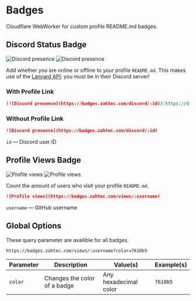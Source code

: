 # Badges

Cloudflare WebWorker for custom profile README.md badges.

## Discord Status Badge

![Discord presence](https://badges.zahtec.com/discord/example)
![Discord presence](https://badges.zahtec.com/discord/example?color=1eb323)

Add whether you are online or offline to your profile `README.md`. This makes use of the [Lanyard API](https://github.com/Phineas/lanyard); you must be in their Discord server!

### With Profile Link

```md
(![Discord presence](https://badges.zahtec.com/discord/:id))[https://discord.com/users/:id]
```

### Without Profile Link

```md
![Discord presence](https://badges.zahtec.com/discord/:id)
```

`id` — Discord user ID

## Profile Views Badge

![Profile views](https://badges.zahtec.com/views/example)
![Profile views](https://badges.zahtec.com/views/example?color=1eb323)

Count the amount of users who visit your profile `README.md`.

```md
![Profile views](https://badges.zahtec.com/views/:username)
```

`username` — GitHub username

## Global Options

These query parameter are availible for all badges.

```
https://badges.zahtec.com/views/:username?color=7610b5
```

| Parameter | Description                  | Value(s)              | Example(s) |
| --------- | ---------------------------- | --------------------- | ---------- |
| `color`   | Changes the color of a badge | Any hexadecimal color | `7610b5`   |
